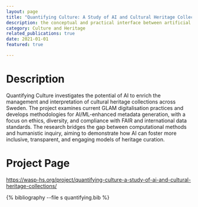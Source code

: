 ```yaml
---
layout: page
title: "Quantifying Culture: A Study of AI and Cultural Heritage Collections"
description: the conceptual and practical interface between artificial intelligence and core archival imperatives
category: Culture and Heritage
related_publications: true
date: 2021-01-01
featured: true

---
```


# Description

Quantifying Culture investigates the potential of AI to enrich the management and interpretation of cultural heritage collections across Sweden. The project examines current GLAM digitalisation practices and develops methodologies for AI/ML-enhanced metadata generation, with a focus on ethics, diversity, and compliance with FAIR and international data standards. The research bridges the gap between computational methods and humanistic inquiry, aiming to demonstrate how AI can foster more inclusive, transparent, and engaging models of heritage curation.

# Project Page
<https://wasp-hs.org/project/quantifying-culture-a-study-of-ai-and-cultural-heritage-collections/>


<div class="publications">
{% bibliography --file s quantifying.bib %}
</div>